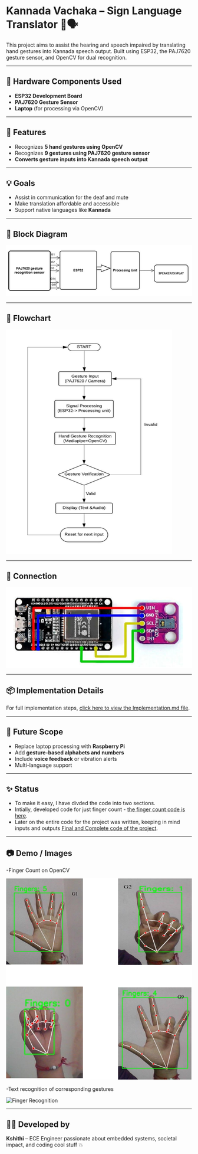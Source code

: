 # Kannada Vachaka – Sign Language Translator 🤟🗣️

This project aims to assist the hearing and speech impaired by translating hand gestures into Kannada speech output. Built using ESP32, the PAJ7620 gesture sensor, and OpenCV for dual recognition.

---

## 🔧 Hardware Components Used
- **ESP32 Development Board**
- **PAJ7620 Gesture Sensor**
- **Laptop** (for processing via OpenCV)

---

## 🧠 Features
- Recognizes **5 hand gestures using OpenCV**
- Recognizes **9 gestures using PAJ7620 gesture sensor**
- **Converts gesture inputs into Kannada speech output**

---

## 💡 Goals
- Assist in communication for the deaf and mute
- Make translation affordable and accessible
- Support native languages like **Kannada**

---

## 🔧 Block Diagram

![Block Diagram](blockdiagram.png)

---

## 🔄 Flowchart

![Flowchart](flowchart.png)

---

## 🔄 Connection

![Connection](connection.png)

---
## 📦 Implementation Details

For full implementation steps, [click here to view the Implementation.md file](./Implementation.md).

---

## 🚀 Future Scope
- Replace laptop processing with **Raspberry Pi**
- Add **gesture-based alphabets and numbers**
- Include **voice feedback** or vibration alerts
- Multi-language support

---

## ✨ Status
- To make it easy, I have divded the code into two sections.
- Intially, developed code for just finger count - [the finger count code is here](./fingercount.py).
- Later on the entire code for the project was written, keeping in mind inputs and outputs [Final and Complete code of the project](./Project_code.py).

---

## 📷 Demo / Images
-Finger Count on OpenCV

![Finger Count](finger1.png)

-Text recognition of corresponding gestures

![Finger Recognition](final.png)

---

## 👩‍💻 Developed by
**Kshithi** – ECE Engineer passionate about embedded systems, societal impact, and coding cool stuff 💥
